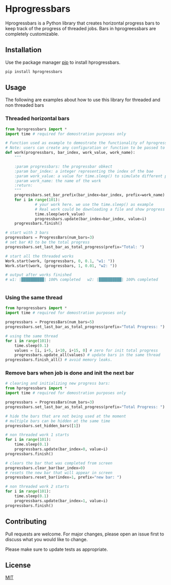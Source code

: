 # Hprogressbars

Hprogressbars is a Python library that creates horizontal progress bars to keep 
track of the progress of threaded jobs. Bars in hprogreessbars are completely customizable. 

## Installation

Use the package manager [pip](https://pip.pypa.io/en/stable/) to install hprogressbars.

```bash
pip install hprogressbars
```

## Usage

The following are examples about how to use this library for threaded and non threaded bars

### Threaded horizontal bars

```python
from hprogressbars import *
import time # required for demostration purposes only

# Function used as example to demostrate the functionality of hprogressbars library
# Note: users can create any configuration or function to be passed to the Work object below.
def work(progressbars, bar_index, work_value, work_name):
    """

    :param progressbars: the progressbar obkect
    :param bar_index: a integer representing the index of the bae
    :param work_value: a value for time.sleep() to simulate different progress bars rates
    :param work_name: the name of the work
    :return:
    """
    progressbars.set_bar_prefix(bar_index=bar_index, prefix=work_name)
    for i in range(101):
             # your work here. we use the time.sleep() as example
             # Real work could be downloading a file and show progress
             time.sleep(work_value)
             progressbars.update(bar_index=bar_index, value=i)
    progressbars.finish()

# start with 3 bars
progressbars = ProgressBars(num_bars=3)
# set bar #3 to be the total progress
progressbars.set_last_bar_as_total_progress(prefix="Total: ")

# start all the threaded works
Work.start(work, (progressbars, 0, 0.1, "w1: "))
Work.start(work, (progressbars, 1, 0.01, "w2: "))

# output after works finished
# w1: |██████████| 100% completed   w2: |██████████| 100% completed    Total: |██████████| 100% completed
    
```

### Using the same thread

```python
from hprogressbars import *
import time # required for demostration purposes only

progressbars = ProgressBars(num_bars=5)
progressbars.set_last_bar_as_total_progress(prefix="Total Progress: ")

# using the same thread 
for i in range(101):
    time.sleep(0.1)
    values = [i, i+5, i+10, i+15, 0] # zero for init total progress 
    progressbars.update_all(values) # update bars in the same thread
progressbars.finish_all() # avoid memory leaks. 
```
### Remove bars when job is done and init the next bar
```python
# clearing and initializing new progress bars:
from hprogressbars import *
import time # required for demostration purposes only

progressbars = ProgressBars(num_bars=3)
progressbars.set_last_bar_as_total_progress(prefix="Total Progress: ")

# hide the bars that are not being used at the moment
# multiple bars can be hidden at the same time
progressbars.set_hidden_bars([1]) 

# non threaded work 1 starts
for i in range(101):
    time.sleep(0.1)
    progressbars.update(bar_index=0, value=i)
progressbars.finish()

# clears the bar that was completed from screen
progressbars.clear_bar(bar_index=0) 
# resets the new bar that will appear in screen
progressbars.reset_bar(index=1, prefix="new bar: ")   

# non threaded work 2 starts
for i in range(101):
    time.sleep(0.1)
    progressbars.update(bar_index=1, value=i)
progressbars.finish()

```
## Contributing
Pull requests are welcome. For major changes, please open an issue first to discuss what you would like to change.

Please make sure to update tests as appropriate.

## License
[MIT](https://github.com/joseortizcostadev/hprogressbars/blob/master/LICENSE.txt)